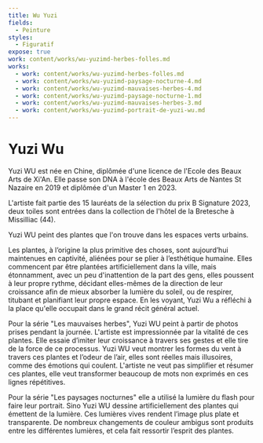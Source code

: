 ```yaml
---
title: Wu Yuzi
fields:
  - Peinture
styles:
  - Figuratif
expose: true
work: content/works/wu-yuzimd-herbes-folles.md
works:
  - work: content/works/wu-yuzimd-herbes-folles.md
  - work: content/works/wu-yuzimd-paysage-nocturne-4.md
  - work: content/works/wu-yuzimd-mauvaises-herbes-4.md
  - work: content/works/wu-yuzimd-paysage-nocturne-1.md
  - work: content/works/wu-yuzimd-mauvaises-herbes-3.md
  - work: content/works/wu-yuzimd-portrait-de-yuzi-wu.md
---
```


# Yuzi Wu

Yuzi WU est née en Chine, diplômée d'une licence de l'Ecole des Beaux Arts de Xi'An. Elle passe son DNA à l'école des Beaux Arts de Nantes St Nazaire en 2019 et diplômée d'un Master 1 en 2023.

L'artiste fait partie des 15 lauréats de la sélection du prix B Signature 2023, deux toiles sont entrées dans la collection de l'hôtel de la Bretesche à Missilliac (44).

Yuzi WU peint des plantes que l'on trouve dans les espaces verts urbains.

Les plantes, à l’origine la plus primitive des choses, sont aujourd’hui maintenues en captivité, aliénées pour se plier à l’esthétique humaine. Elles commencent par être plantées artificiellement dans la ville, mais étonnamment, avec un peu
d'inattention de la part des gens, elles poussent à leur propre rythme, décidant elles-mêmes de la direction de
leur croissance afin de mieux absorber la lumière du soleil, ou de respirer, titubant et planifiant leur propre espace. En les voyant, Yuzi Wu a réfléchi à la place qu'elle occupait dans le grand récit général actuel.

Pour la série "Les mauvaises herbes", Yuzi WU  peint à partir de photos prises pendant la journée. L'artiste est impressionnée par la vitalité de ces plantes. Elle essaie d’imiter leur croissance à travers ses gestes et elle
tire de la force de ce processus. Yuzi WU veut montrer les formes du vent à travers ces plantes et l’odeur de l’air, elles sont réelles mais illusoires, comme des émotions qui coulent. L'artiste ne veut pas simplifier et résumer ces plantes, elle veut transformer beaucoup de mots non exprimés en ces lignes répétitives.

Pour la série "Les paysages nocturnes" elle a utilisé la lumière du flash pour faire leur portrait.
Sino Yuzi WU dessine artificiellement des plantes qui émettent de la lumière. Ces lumières vives rendent l’image plus plate et transparente. De nombreux changements de couleur ambigus sont produits entre les différentes lumières, et cela fait ressortir l’esprit des plantes.
